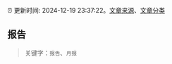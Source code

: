 :alarm_clock: 更新时间: 2024-12-19 23:37:22。[文章来源](/README.md)、[文章分类](/TAGS.md)

## 报告


> 关键字：`报告`、`月报`



